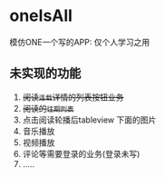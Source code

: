# oneIsAll

模仿ONE一个写的APP: 仅个人学习之用

## 未实现的功能
1. ~~阅读`连载`详情的列表按钮业务~~
2. ~~阅读的`往期列表`~~
2. 点击阅读轮播后tableview 下面的图片
3. 音乐播放
4. 视频播放
5. 评论等需要登录的业务(登录未写)
6. .....



